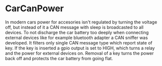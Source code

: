 # CarCanPower

In modern cars power for accesories isn't regulated by turning the voltage off, but instead of it a CAN message with sleep is broadcasted to all devices. To not discharge the car battery too deeply when connecting external devices like for example bluetooth adapter a CAN sniffer was developed. It filters only single CAN message type which report state of key. If the key is inserted a gpio output is set to HIGH, which turns a relay and the power for external devices on. Removal of a key turns the power back off and protects the car battery from going flat.